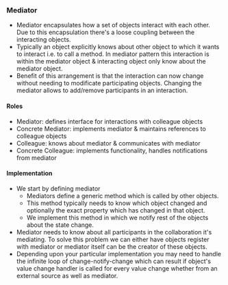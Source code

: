 ### Mediator

* Mediator encapsulates how a set of objects interact with each other.
Due to this encapsulation there's a loose coupling between the interacting objects.
* Typically an object explicitly knows about other object to which it wants to interact
i.e. to call a method.
In mediator pattern this interaction is within the mediator object & interacting object
only know about the mediator object.
* Benefit of this arrangement is that the interaction can now change without needing
to modificate participating objects. Changing the mediator allows to add/remove participants in an interaction.


#### Roles

* Mediator: defines interface for interactions with colleague objects
* Concrete Mediator: implements mediator & maintains references to colleague objects
* Colleague: knows about mediator & communicates with mediator
* Concrete Colleague: implements functionality, handles notifications from mediator


#### Implementation

* We start by defining mediator
  * Mediators define a generic method which is called by other objects.
  * This method typically needs to know which object changed and optionally the exact property which has changed in that object.
  * We implement this method in which we notify rest of the objects about the state change.
* Mediator needs to know about all participants in the collaboration it's mediating.
To solve this problem we can either have objects register with mediator or mediator itself can be the creator of these objects.
* Depending upon your particular implementation you may need to handle the infinite loop of change-notify-change which
can result if object's value change handler is called for every value change whether from an external source as well as mediator.